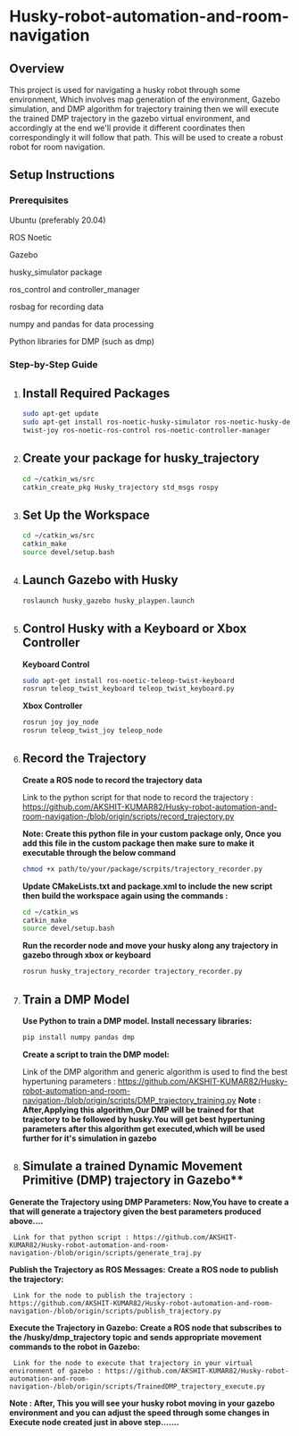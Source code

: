 # Husky-robot-automation-and-room-navigation

## Overview
This project is used for navigating a husky robot through some environment, Which involves map generation of the environment, Gazebo simulation, and DMP algorithm for trajectory training then we will execute the trained DMP trajectory in the gazebo virtual environment, and accordingly at the end we'll provide it different coordinates then correspondingly it will follow that path. This will be used to create a robust robot for room navigation.


## Setup Instructions
### Prerequisites
Ubuntu (preferably 20.04)

ROS Noetic

Gazebo

husky_simulator package

ros_control and controller_manager

rosbag for recording data

numpy and pandas for data processing

Python libraries for DMP (such as dmp)

### Step-by-Step Guide
1. ## Install Required Packages
    ```bash
    sudo apt-get update
    sudo apt-get install ros-noetic-husky-simulator ros-noetic-husky-desktop ros-noetic-joy ros-noetic-teleop- 
    twist-joy ros-noetic-ros-control ros-noetic-controller-manager
    ```
2. ## Create your package for husky_trajectory
     ```bash
     cd ~/catkin_ws/src
     catkin_create_pkg Husky_trajectory std_msgs rospy 
     ```
4. ## Set Up the Workspace
     ```bash
     cd ~/catkin_ws/src
     catkin_make
     source devel/setup.bash
     ```
5. ## Launch Gazebo with Husky
     ```bash
     roslaunch husky_gazebo husky_playpen.launch
     ```
6. ## Control Husky with a Keyboard or Xbox Controller
   **Keyboard Control**
     ```bash
     sudo apt-get install ros-noetic-teleop-twist-keyboard
     rosrun teleop_twist_keyboard teleop_twist_keyboard.py
     ```
   **Xbox Controller**
     ```bash
     rosrun joy joy_node
     rosrun teleop_twist_joy teleop_node
     ```
7. ## Record the Trajectory
   **Create a ROS node to record the trajectory data**
   
   Link to the python script for that node to record the trajectory : https://github.com/AKSHIT-KUMAR82/Husky-robot-automation-and-room-navigation-/blob/origin/scripts/record_trajectory.py

   **Note: Create this python file in your custom package only, Once you add this file in the custom package then make sure to make it executable through the below command**
     ```bash
     chmod +x path/to/your/package/scrpits/trajectory_recorder.py
     ```
   **Update CMakeLists.txt and package.xml to include the new script then build the workspace again using the commands :**
     ```bash
     cd ~/catkin_ws
     catkin_make
     source devel/setup.bash
     ```
   **Run the recorder node and move your husky along any trajectory in gazebo through xbox or keyboard**
     ```bash
     rosrun husky_trajectory_recorder trajectory_recorder.py
     ```
9. ## Train a DMP Model
   **Use Python to train a DMP model. Install necessary libraries:**
     ```bash
     pip install numpy pandas dmp
     ```
   **Create a script to train the DMP model:**
   
     Link of the DMP algorithm and generic algorithm is used to find the best hypertuning parameters : https://github.com/AKSHIT-KUMAR82/Husky-robot-automation-and-room-navigation-/blob/origin/scripts/DMP_trajectory_training.py
   **Note : After,Applying this algorithm,Our DMP will be trained for that trajectory to be followed by husky.You will get best hypertuning parameters after this algorithm get executed,which will be used further for it's simulation in gazebo**

11. ## Simulate a trained Dynamic Movement Primitive (DMP) trajectory in Gazebo**
   **Generate the Trajectory using DMP Parameters:**
     **Now,You have to create a that will generate a trajectory given the best parameters produced above....**
     
     Link for that python script : https://github.com/AKSHIT-KUMAR82/Husky-robot-automation-and-room-navigation-/blob/origin/scripts/generate_traj.py 

   **Publish the Trajectory as ROS Messages:**
     **Create a ROS node to publish the trajectory:**
     
     Link for the node to publish the trajectory : https://github.com/AKSHIT-KUMAR82/Husky-robot-automation-and-room-navigation-/blob/origin/scripts/publish_trajectory.py

   **Execute the Trajectory in Gazebo:**
     **Create a ROS node that subscribes to the /husky/dmp_trajectory topic and sends appropriate movement commands to the robot in Gazebo:**
     
     Link for the node to execute that trajectory in your virtual environment of gazebo : https://github.com/AKSHIT-KUMAR82/Husky-robot-automation-and-room-navigation-/blob/origin/scripts/TrainedDMP_trajectory_execute.py

**Note : After, This you will see your husky robot moving in your gazebo environment and you can adjust the speed through some changes in Execute node created just in above step.......**


